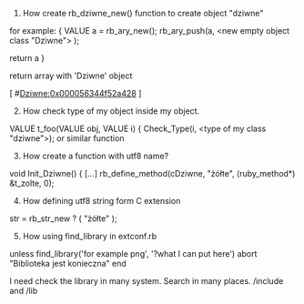 1. How create rb_dziwne_new() function to create object "dziwne"

for example:
{
VALUE a = rb_ary_new();
 rb_ary_push(a, <new empty object class "Dziwne"> );

 return a
}

return array with 'Dziwne' object

[ #<Dziwne:0x000056344f52a428> ]


2. How check type of my object inside my object.

VALUE t_foo(VALUE obj, VALUE i)
{
 Check_Type(i, <type of my class "dziwne">); or similar function


3. How create a function with utf8 name?

void Init_Dziwne()
{
[...]
 rb_define_method(cDziwne, "żółte", (ruby_method*) &t_zolte, 0);


4. How defining utf8 string form C extension

 str = rb_str_new ? ( "żółte" );


5. How using find_library in extconf.rb

unless find_library('for example png', '?what I can put here')
  abort "Biblioteka jest konieczna"
end

I need check the library in many system. Search in many places.
/include and /lib
